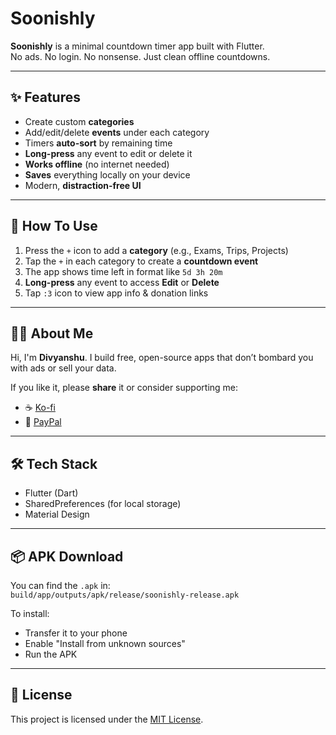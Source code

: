 # Soonishly

**Soonishly** is a minimal countdown timer app built with Flutter.  
No ads. No login. No nonsense. Just clean offline countdowns.

---

## ✨ Features

- Create custom **categories**
- Add/edit/delete **events** under each category
- Timers **auto-sort** by remaining time
- **Long-press** any event to edit or delete it
- **Works offline** (no internet needed)
- **Saves** everything locally on your device
- Modern, **distraction-free UI**

---

## 📱 How To Use

1. Press the `+` icon to add a **category** (e.g., Exams, Trips, Projects)
2. Tap the `+` in each category to create a **countdown event**
3. The app shows time left in format like `5d 3h 20m`
4. **Long-press** any event to access **Edit** or **Delete**
5. Tap `:3` icon to view app info & donation links

---

## 👨‍💻 About Me

Hi, I'm **Divyanshu**. I build free, open-source apps that don’t bombard you with ads or sell your data. 

If you like it, please **share** it or consider supporting me:

- ☕ [Ko-fi](https://ko-fi.com/divyanshubruh)
- 💸 [PayPal](https://paypal.me/divyanshu6284)

---

## 🛠️ Tech Stack

- Flutter (Dart)
- SharedPreferences (for local storage)
- Material Design

---

## 📦 APK Download

You can find the `.apk` in:  
`build/app/outputs/apk/release/soonishly-release.apk`

To install:
- Transfer it to your phone
- Enable "Install from unknown sources"
- Run the APK

---

## 🧾 License

This project is licensed under the [MIT License](LICENSE).

